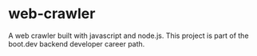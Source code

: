 # web-crawler
A web crawler built with javascript and node.js. This project is part of the boot.dev backend developer career path.
